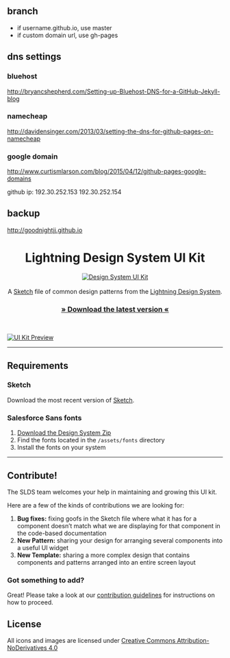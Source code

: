 ## branch
- if username.github.io, use master
- if custom domain url, use gh-pages

## dns settings

### bluehost
http://bryancshepherd.com/Setting-up-Bluehost-DNS-for-a-GitHub-Jekyll-blog

### namecheap
http://davidensinger.com/2013/03/setting-the-dns-for-github-pages-on-namecheap

### google domain
http://www.curtismlarson.com/blog/2015/04/12/github-pages-google-domains

github ip:
192.30.252.153
192.30.252.154

## backup
http://goodnightjj.github.io

<h1 align="center">Lightning Design System UI Kit</h1>

<p align="center">
<a href="https://github.com/salesforce-ux/design-system-ui-kit/archive/master.zip"><img src="https://cloud.githubusercontent.com/assets/85783/15560157/af4a1abc-229d-11e6-9a3d-6c3f4b81220b.png" alt="Design System UI Kit" /></a>
<br />
<br />
A <a href="https://www.sketchapp.com/">Sketch</a> file of common design patterns from the <a href="https://www.lightningdesignsystem.com">Lightning Design System</a>.
<br />
</p>
<h3 align="center"><a href="https://github.com/salesforce-ux/design-system-ui-kit/archive/master.zip">» Download the latest version «</a></h3>
<br />

[![UI Kit Preview](https://cloud.githubusercontent.com/assets/85783/24780081/69e09d76-1ae9-11e7-8f2b-ea30fc91ec51.jpg)](https://github.com/salesforce-ux/design-system-ui-kit/archive/master.zip)


----

## Requirements

### Sketch

Download the most recent version of [Sketch](https://www.sketchapp.com/).

### Salesforce Sans fonts

1. [Download the Design System Zip](https://www.lightningdesignsystem.com/resources/downloads/)
2. Find the fonts located in the `/assets/fonts` directory
3. Install the fonts on your system

----

## Contribute!

The SLDS team welcomes your help in maintaining and growing this UI kit. 

Here are a few of the kinds of contributions we are looking for:

1. **Bug fixes:** fixing goofs in the Sketch file where what it has for a component doesn’t match what we are displaying for that component in the code-based documentation 
2. **New Pattern:** sharing your design for arranging several components into a useful UI widget
3. **New Template:** sharing a more complex design that contains components and patterns arranged into an entire screen layout

### Got something to add?

Great! Please take a look at our [contribution guidelines](https://github.com/salesforce-ux/design-system-ui-kit/blob/master/CONTRIBUTING.md) for instructions on how to proceed.

## License

All icons and images are licensed under [Creative Commons Attribution-NoDerivatives 4.0](https://github.com/salesforce-ux/licenses/blob/master/LICENSE-icons-images.txt)
